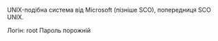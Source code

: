 UNIX-подібна система від Microsoft (пізніше SCO), попередниця SCO UNIX.

Логін: root
Пароль порожній
